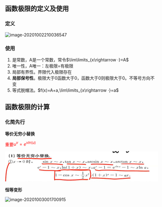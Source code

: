 ## 函数极限的定义及使用

### **定义**

![image-20201002210036547](https://gitee.com/HaitoChan/upload-pic-typora/raw/master/null/image-20201002210036547.png)

### **使用**

1. 是常数，A是一个常数，常令$\lim\limits_{x\rightarrow ·}=A$
2. 唯一性，A唯一：左极限=有极限
3. 局部有界性。界限代入极限存在
4. **局部保号性**。极限大于0函数大于0，函数大于0则极限大于0。不等号方向不变
5. 等式脱帽法。$f(x)=A+a,\lim\limits_{x\rightarrow ·}=a$

## 函数极限的计算

### 化简先行

**等价无穷小替换**

<font color=red>重要$u^v=e^{vln(u)}$</font>

![image-20201003001109582](1%E3%80%81%E5%87%BD%E6%95%B0%E6%9E%81%E9%99%90%E4%B8%8E%E8%BF%9E%E7%BB%AD.assets/image-20201003001109582.png)

**恒等变形**

![image-20201003001700915](https://gitee.com/HaitoChan/upload-pic-typora/raw/master/null/image-20201003001700915.png)